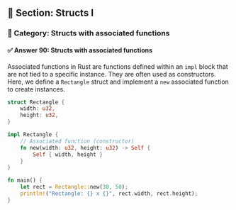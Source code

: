 ## 📘 Section: Structs I  
### 🔹 Category: Structs with associated functions  
#### ✅ Answer 90: Structs with associated functions

Associated functions in Rust are functions defined within an `impl` block that are not tied to a specific instance. They are often used as constructors. Here, we define a `Rectangle` struct and implement a `new` associated function to create instances.

```rust
struct Rectangle {
    width: u32,
    height: u32,
}

impl Rectangle {
    // Associated function (constructor)
    fn new(width: u32, height: u32) -> Self {
        Self { width, height }
    }
}

fn main() {
    let rect = Rectangle::new(30, 50);
    println!("Rectangle: {} x {}", rect.width, rect.height);
}
```
